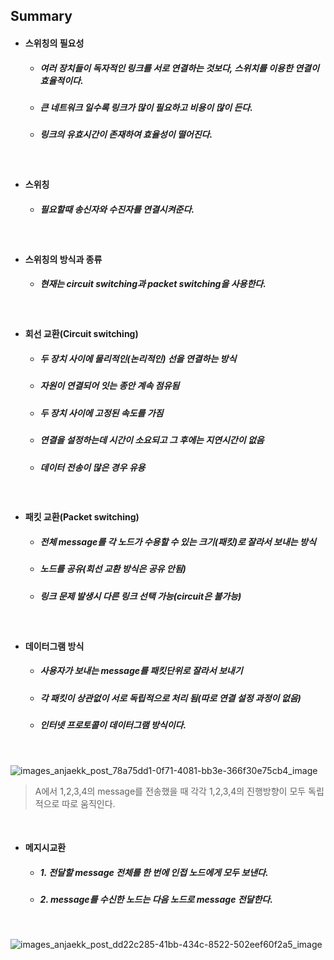 ## Summary
* #### 스위칭의 필요성
  * ##### 여러 장치들이 독자적인 링크를 서로 연결하는 것보다, 스위치를 이용한 연결이 효율적이다.
  * ##### 큰 네트워크 일수록 링크가 많이 필요하고 비용이 많이 든다.
  * ##### 링크의 유효시간이 존재하여 효율성이 떨어진다.

<br>

* #### 스위칭
  * ##### 필요할때 송신자와 수진자를 연결시켜준다.
 
<br>

* #### 스위칭의 방식과 종류
  * ##### 현재는 circuit switching과 packet switching을 사용한다.

<br>

* #### 회선 교환(Circuit switching)
  * ##### 두 장치 사이에 물리적인(논리적인) 선을 연결하는 방식
  * ##### 자원이 연결되어 잇는 종안 계속 점유됨
  * ##### 두 장치 사이에 고정된 속도를 가짐
  * ##### 연결을 설정하는데 시간이 소요되고 그 후에는 지연시간이 없음
  * ##### 데이터 전송이 많은 경우 유용

<br>
 
* #### 패킷 교환(Packet switching)
  * ##### 전체 message를 각 노드가 수용할 수 있는 크기(패킷)로 잘라서 보내는 방식
  * ##### 노드를 공유(회선 교환 방식은 공유 안됨)
  * ##### 링크 문제 발생시 다른 링크 선택 가능(circuit은 불가능)

<br>
 
* #### 데이터그램 방식
  * ##### 사용자가 보내는 message를 패킷단위로 잘라서 보내기
  * ##### 각 패킷이 상관없이 서로 독립적으로 처리 됨(따로 연결 설정 과정이 없음)
  * ##### 인터넷 프로토콜이 데이터그램 방식이다.

<br>
 
![images_anjaekk_post_78a75dd1-0f71-4081-bb3e-366f30e75cb4_image](https://github.com/hyunho4532/TIL/assets/118269278/96d4607f-655d-406a-a89f-24a1c42da210)


> A에서 1,2,3,4의 message를 전송했을 때 각각 1,2,3,4의 진행방향이 모두 독립적으로 따로 움직인다.

<br>

* #### 메지시교환
  * ##### 1. 전달할 message 전체를 한 번에 인접 노드에게 모두 보낸다.
  * ##### 2. message를 수신한 노드는 다음 노드로 message 전달한다.

 <br>

 ![images_anjaekk_post_dd22c285-41bb-434c-8522-502eef60f2a5_image](https://github.com/hyunho4532/TIL/assets/118269278/b2f11a23-cbba-4ecb-a423-a7b5f481ab3e)
